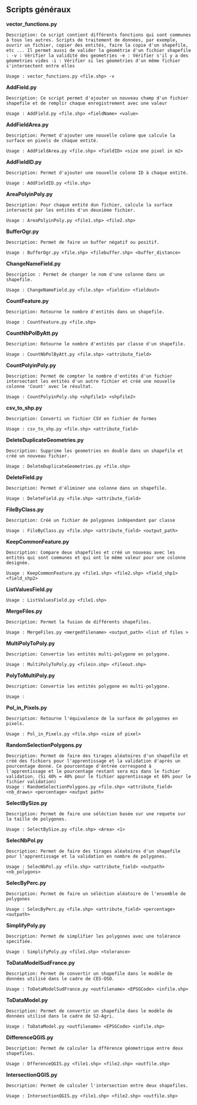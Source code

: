 
Scripts généraux
---

__vector_functions.py__

	Description: Ce script contient différents fonctions qui sont communes à tous les autres. Scripts de traitement de données, par exemple, ouvrir un fichier, copier des entités, faire la copie d'un shapefile, etc ... Il permet aussi de valider la géométrie d'un fichier shapefile : -v : Vérifier la validité des geometries -e : Vérifier s'il y a des géometries vides -i : Vérifier si les géometries d'un même fichier s'intersectent entre elles

	Usage : vector_functions.py <file.shp> -v

__AddField.py__

	Description: Ce script permet d'ajouter un nouveau champ d'un fichier shapefile et de remplir chaque enregistrement avec une valeur

	Usage : AddField.py <file.shp> <fieldName> <value>

__AddFieldArea.py__

	Description: Permet d'ajouter une nouvelle colone que calcule la surface en pixels de chaque entité.

	Usage : AddFieldArea.py <file.shp> <fieldID> <size one pixel in m2>

__AddFieldID.py__

	Description: Permet d'ajouter une nouvelle colone ID à chaque entité.

	Usage : AddFieldID.py <file.shp>

__AreaPolyinPoly.py__

	Description: Pour chaque entité dun fichier, calcule la surface intersecté par les entités d'un deuxième fichier. 

	Usage : AreaPolyinPoly.py <file1.shp> <file2.shp>

__BufferOgr.py__

	Description: Permet de faire un buffer négatif ou positif.

	Usage : BufferOgr.py <file.shp> <filebuffer.shp> <buffer_distance>

__ChangeNameField.py__

	Description : Permet de changer le nom d'une colonne dans un shapefile.

	Usage : ChangeNameField.py <file.shp> <fieldin> <fieldout>

__CountFeature.py__

	Description: Retourne le nombre d'entités dans un shapefile.

	Usage : CountFeature.py <file.shp>

__CountNbPolByAtt.py__

	Description: Retourne le nombre d'entités par classe d'un shapefile.

	Usage : CountNbPolByAtt.py <file.shp> <attribute_field>

__CountPolyinPoly.py__

	Description: Permet de compter le nombre d'entités d'un fichier intersectant les entités d'un autre fichier et créé une nouvelle colonne 'Count' avec le résultat.

	Usage : CountPolyinPoly.shp <shpfile1> <shpfile2>

__csv_to_shp.py__

	Description: Converti un fichier CSV en fichier de formes

	Usage : csv_to_shp.py <file.shp> <attribute_field>


__DeleteDuplicateGeometries.py__

	Description: Supprime les geometries en double dans un shapefile et créé un nouveau fichier.

	Usage : DeleteDuplicateGeometries.py <file.shp>

__DeleteField.py__

	Description: Permet d'éliminer une colonne dans un shapefile.

	Usage : DeleteField.py <file.shp> <attribute_field>

__FileByClass.py__

	Description: Créé un fichier de polygones indépendant par classe

	Usage : FileByClass.py <file.shp> <attribute_field> <output_path>

__KeepCommonFeature.py__

	Description: Compare deux shapefiles et créé un nouveau avec les entités qui sont communes et qui ont le même valeur pour une colonne designée.

	Usage : KeepCommonFeature.py <file1.shp> <file2.shp> <field_shp1> <field_shp2>

__ListValuesField.py__

	Usage : ListValuesField.py <file1.shp>

__MergeFiles.py__

	Description: Permet la fusion de différents shapefiles.

	Usage : MergeFiles.py <mergedfilename> <output_path> <list of files >
	
__MultiPolyToPoly.py__

	Description: Convertie les entités multi-polygone en polygone.

	Usage : MultiPolyToPoly.py <filein.shp> <fileout.shp>

__PolyToMultiPoly.py__

	Description: Convertie les entités polygone en multi-polygone.

	Usage : 

__Pol_in_Pixels.py__

	Description: Retourne l'équivalence de la surface de polygones en pixels.

	Usage : Pol_in_Pixels.py <file.shp> <size of pixel>

__RandomSelectionPolygons.py__

	Description: Permet de faire des tirages aléatoires d'un shapefile et créé des fichiers pour l'apprentissage et la validation d'après un pourcentage donné. Ce pourcentage d'éntrée correspond à l'apprentissage et le pourcentage restant sera mis dans le fichier validation. (Si 40% = 40% pour le fichier apprentissage et 60% pour le fichier validation)
	Usage : RandomSelectionPolygons.py <file.shp> <attribute_field> <nb_draws> <percentage> <output path>

__SelectBySize.py__

	Description: Permet de faire une séléction basée sur une requete sur la taille de polygones.

	Usage : SelectBySize.py <file.shp> <Area> <1>

__SelecNbPol.py__

	Description: Permet de faire des tirages aléatoires d'un shapefile pour l'apprentissage et la validation en nombre de polygones.

	Usage : SelecNbPol.py <file.shp> <attribute_field> <outpath> <nb_polygons>

__SelecByPerc.py__

	Description: Permet de faire un séléction aléatoire de l'ensemble de polygones 

	Usage : SelecByPerc.py <file.shp> <attribute_field> <percentage> <outpath>

__SimplifyPoly.py__

	Description: Permet de simplifier les polygones avec une tolérance specifiée.

	Usage : SimplifyPoly.py <file1.shp> <tolerance>


__ToDataModelSudFrance.py__

	Description: Permet de convertir un shapefile dans le modèle de données utilisé dans le cadre de CES-OSO.

	Usage : ToDataModelSudFrance.py <outfilename> <EPSGCode> <infile.shp>

__ToDataModel.py__

	Description: Permet de convertir un shapefile dans le modèle de données utilisé dans le cadre de S2-Agri.

	Usage : ToDataModel.py <outfilename> <EPSGCode> <infile.shp>

__DifferenceQGIS.py__

	Description: Permet de calculer la dfférence géometrique entre deux shapefiles.
	
	Usage : DfferenceQGIS.py <file1.shp> <file2.shp> <outfile.shp>

__IntersectionQGIS.py__

	Description: Permet de calculer l'intersection entre deux shapefiles.

	Usage : IntersectionQGIS.py <file1.shp> <file2.shp> <outfile.shp>






